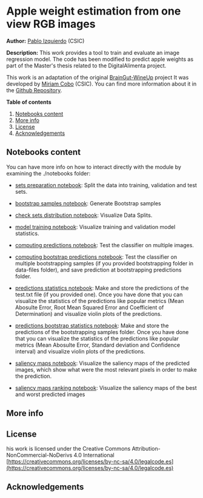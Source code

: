 Apple weight estimation from one view RGB images
================================================

**Author:** [Pablo Izquierdo](https://github.com/Pablo-Izquierdo) (CSIC)

**Description:** This work provides a tool to train and evaluate an image regression model. The code has been modified to predict apple weights as part of the Master's thesis related to the DigitalAlimenta project.

This work is an adaptation of the original [BrainGut-WineUp](https://alimenta365.csic.es/) project It was developed by [Miriam Cobo](https://github.com/MiriamCobo) (CSIC). You can find more information about it in the [Github Repository](https://github.com/MiriamCobo/BrainGut-WineUp).

**Table of contents**
1. [Notebooks content](#notebooks_content)
2. [More info](#more-info)
3. [License](#license)
4. [Acknowledgements](#acknowledgments)

## Notebooks content

You can have more info on how to interact directly with the module by examining the ./notebooks folder:

   * [sets preparation notebook](./notebooks/1.0-Sets_preparation.ipynb): Split the data into training, validation and test sets.
    
   * [bootstrap samples notebook](./notebooks/1.0.1-Bootstrapping_samples_generator.ipynb): Generate Bootstrap samples

   * [check sets distribution notebook](./notebooks/1.1-Check_Sets_distribution.ipynb): Visualize Data Splits.

   * [model training notebook](./notebooks/2.0-Model_training.ipynb): Visualize training and validation model statistics.

   * [computing predictions notebook](./notebooks/3.0-Computing_predictions.ipynb): Test the classifier on multiple images.
   
   * [computing bootstrap predictions notebook](./notebooks/3.0.1-Computing_bootstrapping.ipynb): Test the classifier on multiple bootstrapping samples (if you provided bootstrapping folder in data-files folder), and save prediction at bootstrapping predictions folder.

   * [predictions statistics notebook](./notebooks/3.1-Prediction_statistics_regression.ipynb): Make and store the predictions of the test.txt file (if you provided one). Once you have done that you can visualize the statistics of the predictions like popular metrics (Mean Abosulte Error, Root Mean Squared Error and Coefficient of Determination) and visualize violin plots of the predictions.

   * [predictions bootstrap statistics notebook](./notebooks/3.1-Pstatistics_bootstrapping.ipynb): Make and store the predictions of the bootstrapping samples folder. Once you have done that you can visualize the statistics of the predictions like popular metrics (Mean Abosulte Error, Standard deviation and Confidence interval) and visualize violin plots of the predictions.

   * [saliency maps notebook](./notebooks/3.2-Saliency_maps.ipynb): Visualize the saliency maps of the predicted images, which show what were the most relevant pixels in order to make the prediction.

   * [saliency maps ranking notebook](./notebooks/3.2.2-Saliency_ranking.ipynb): Visualize the saliency maps of the best and worst predicted images

## More info
## License
his work is licensed under the Creative Commons Attribution-NonCommercial-NoDerivs 4.0 International [https://creativecommons.org/licenses/by-nc-sa/4.0/legalcode.es](https://creativecommons.org/licenses/by-nc-sa/4.0/legalcode.es)
## Acknowledgements


